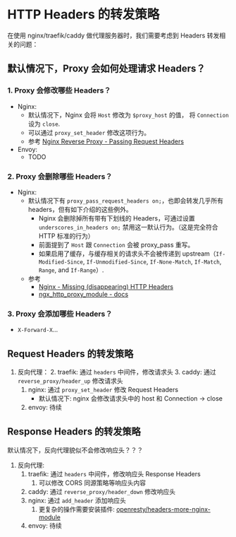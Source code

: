 # HTTP Headers 的转发策略

在使用 nginx/traefik/caddy 做代理服务器时，我们需要考虑到 Headers 转发相关的问题：

## 默认情况下，Proxy 会如何处理请求 Headers？

### 1. Proxy 会修改哪些 Headers？

- Nginx:
  - 默认情况下，Nginx 会将 `Host` 修改为 `$proxy_host` 的值， 将 `Connection` 设为 `close`.
  - 可以通过 `proxy_set_header` 修改这项行为。
  - 参考 [Nginx Reverse Proxy - Passing Request Headers](https://docs.nginx.com/nginx/admin-guide/web-server/reverse-proxy/#headers)
- Envoy:
  - TODO

### 2. Proxy 会删除哪些 Headers？

- Nginx:
  - 默认情况下有 `proxy_pass_request_headers on;`，也即会转发几乎所有 headers，但有如下介绍的这些例外。
    - Nginx 会删除掉所有带有下划线的 Headers，可通过设置 `underscores_in_headers on;` 禁用这一默认行为。（这是完全符合 HTTP 标准的行为）
    - 前面提到了 `Host` 跟 `Connection` 会被 proxy_pass 重写。
    - 如果启用了缓存，与缓存相关的请求头不会被传递到 upstream（`If-Modified-Since`, `If-Unmodified-Since`, `If-None-Match`, `If-Match`, `Range`, and `If-Range`）.
  - 参考
    - [Nginx - Missing (disappearing) HTTP Headers](https://www.nginx.com/resources/wiki/start/topics/tutorials/config_pitfalls/#missing-disappearing-http-headers)
    - [ngx_http_proxy_module - docs](http://nginx.org/en/docs/http/ngx_http_proxy_module.html#proxy_pass_request_headers)

### 3. Proxy 会添加哪些 Headers？

- `X-Forward-X`...

## Request Headers 的转发策略

1. 反向代理：
   2. traefik: 通过 `headers` 中间件，修改请求头
   3. caddy: 通过 `reverse_proxy/header_up` 修改请求头
   1. nginx: 通过 `proxy_set_header` 修改 Request Headers
      - 默认情况下: nginx 会修改请求头中的 host 和 Connection -> close
   4. envoy: 待续

## Response Headers 的转发策略

默认情况下，反向代理貌似不会修改响应头？？？

1. 反向代理: 
   1. traefik: 通过 `headers` 中间件，修改响应头 Response Headers
      1. 可以修改 CORS 同源策略等响应头内容
   2. caddy: 通过 `reverse_proxy/header_down` 修改响应头
   3. nginx: 通过 `add_header` 添加响应头
      1. 更复杂的操作需要安装插件: [openresty/headers-more-nginx-module](https://github.com/openresty/headers-more-nginx-module)
   4. envoy: 待续
